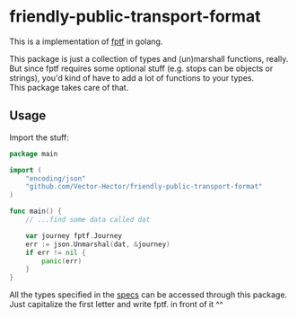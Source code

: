 # friendly-public-transport-format

This is a implementation
of [fptf](https://github.com/public-transport/friendly-public-transport-format/blob/1.2.1/spec/readme.md)
in golang.

This package is just a collection of types and (un)marshall functions, really.
But since fptf requires some optional stuff (e.g. stops can be objects or strings), 
you'd kind of have to add a lot of functions to your types. \
This package takes care of that. 

## Usage

Import the stuff:

```go
package main

import (
	"encoding/json"
	"github.com/Vector-Hector/friendly-public-transport-format"
)

func main() {
	// ...find some data called dat

	var journey fptf.Journey
	err := json.Unmarshal(dat, &journey)
	if err != nil {
		panic(err)
	}
}
```

All the types specified in the [specs](https://github.com/public-transport/friendly-public-transport-format/blob/1.2.1/spec/readme.md)
can be accessed through this package. \
Just capitalize the first letter and write fptf. in front of it ^^
